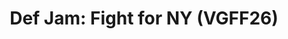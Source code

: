 ---
title: "Def Jam: Fight for NY (VGFF26)"
permalink: /events/vgff26/djffny
game: "DJFFNY"
game_name: "Def Jam: Fight for NY"
event: "Vortex Gallery x Frosty Faustings XVIII"
layout: vgff26/game
---